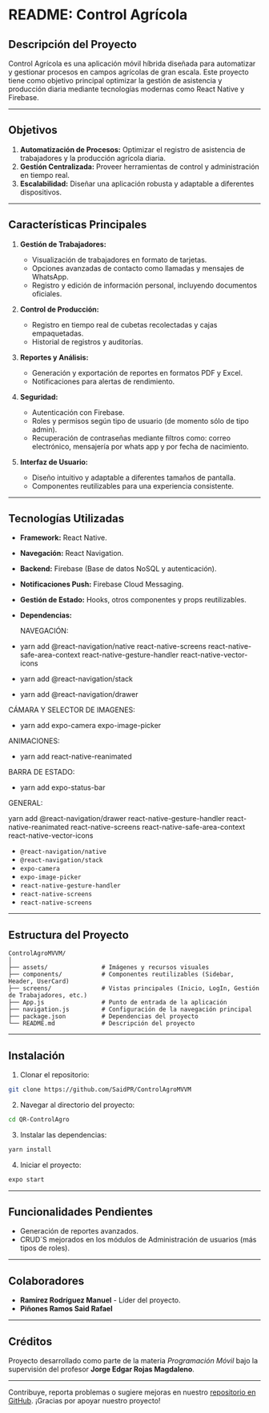 # README: Control Agrícola

## Descripción del Proyecto

Control Agrícola es una aplicación móvil híbrida diseñada para automatizar y gestionar procesos en campos agrícolas de gran escala. Este proyecto tiene como objetivo principal optimizar la gestión de asistencia y producción diaria mediante tecnologías modernas como React Native y Firebase.

---

## Objetivos

1. **Automatización de Procesos:** Optimizar el registro de asistencia de trabajadores y la producción agrícola diaria.
2. **Gestión Centralizada:** Proveer herramientas de control y administración en tiempo real.
3. **Escalabilidad:** Diseñar una aplicación robusta y adaptable a diferentes dispositivos.

---

## Características Principales

1. **Gestión de Trabajadores:**
   - Visualización de trabajadores en formato de tarjetas.
   - Opciones avanzadas de contacto como llamadas y mensajes de WhatsApp.
   - Registro y edición de información personal, incluyendo documentos oficiales.

2. **Control de Producción:**
   - Registro en tiempo real de cubetas recolectadas y cajas empaquetadas.
   - Historial de registros y auditorías.

3. **Reportes y Análisis:**
   - Generación y exportación de reportes en formatos PDF y Excel.
   - Notificaciones para alertas de rendimiento.

4. **Seguridad:**
   - Autenticación con Firebase.
   - Roles y permisos según tipo de usuario (de momento sólo de tipo admin).
   - Recuperación de contraseñas mediante filtros como: correo electrónico, mensajería por whats app y por fecha de nacimiento.

5. **Interfaz de Usuario:**
   - Diseño intuitivo y adaptable a diferentes tamaños de pantalla.
   - Componentes reutilizables para una experiencia consistente.

---

## Tecnologías Utilizadas

- **Framework:** React Native.
- **Navegación:** React Navigation.
- **Backend:** Firebase (Base de datos NoSQL y autenticación).
- **Notificaciones Push:** Firebase Cloud Messaging.
- **Gestión de Estado:** Hooks, otros componentes y props reutilizables.
  
- **Dependencias:**

  NAVEGACIÓN:
-   yarn add @react-navigation/native react-native-screens react-native-safe-area-context react-native-gesture-handler react-native-vector-icons
-   yarn add @react-navigation/stack
-   yarn add @react-navigation/drawer

  CÁMARA Y SELECTOR DE IMAGENES:
  
-   yarn add expo-camera expo-image-picker

ANIMACIONES:

-   yarn add react-native-reanimated

BARRA DE ESTADO:

-   yarn add expo-status-bar

GENERAL:

yarn add @react-navigation/drawer react-native-gesture-handler react-native-reanimated react-native-screens react-native-safe-area-context react-native-vector-icons
  - `@react-navigation/native`
  - `@react-navigation/stack`
  - `expo-camera`
  - `expo-image-picker`
  - `react-native-gesture-handler`
  - `react-native-screens`
  - `react-native-screens`
---

## Estructura del Proyecto

```plaintext
ControlAgroMVVM/
│
├── assets/               # Imágenes y recursos visuales
├── components/           # Componentes reutilizables (Sidebar, Header, UserCard)
├── screens/              # Vistas principales (Inicio, LogIn, Gestión de Trabajadores, etc.)
├── App.js                # Punto de entrada de la aplicación
├── navigation.js         # Configuración de la navegación principal
├── package.json          # Dependencias del proyecto
└── README.md             # Descripción del proyecto
```

---

## Instalación

1. Clonar el repositorio:

```bash
git clone https://github.com/SaidPR/ControlAgroMVVM 
```

2. Navegar al directorio del proyecto:

```bash
cd QR-ControlAgro
```

3. Instalar las dependencias:

```bash
yarn install
```

4. Iniciar el proyecto:

```bash
expo start
```

---

## Funcionalidades Pendientes

- Generación de reportes avanzados.
- CRUD´S mejorados en los módulos de Administración de usuarios (más tipos de roles).

---

## Colaboradores

- **Ramírez Rodríguez Manuel** - Líder del proyecto.
- **Piñones Ramos Said Rafael**

---

## Créditos

Proyecto desarrollado como parte de la materia *Programación Móvil* bajo la supervisión del profesor **Jorge Edgar Rojas Magdaleno**.

---

Contribuye, reporta problemas o sugiere mejoras en nuestro [repositorio en GitHub](https://github.com/tu_usuario/ControlAgroMVVM). ¡Gracias por apoyar nuestro proyecto!
